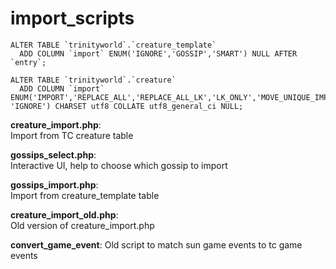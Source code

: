# import_scripts

```
ALTER TABLE `trinityworld`.`creature_template`   
  ADD COLUMN `import` ENUM('IGNORE','GOSSIP','SMART') NULL AFTER `entry`;
  
ALTER TABLE `trinityworld`.`creature`   
  ADD COLUMN `import` ENUM('IMPORT','REPLACE_ALL','REPLACE_ALL_LK','LK_ONLY','MOVE_UNIQUE_IMPORT_WP','UPDATE_SPAWNID','IMPORT_WP', 'IGNORE') CHARSET utf8 COLLATE utf8_general_ci NULL;
```

  
**creature_import.php**:   
 Import from TC creature table

**gossips_select.php**:  
 Interactive UI, help to choose which gossip to import

**gossips_import.php**:  
 Import from creature_template table

**creature_import_old.php**:   
 Old version of creature_import.php
 
**convert_game_event**:
 Old script to match sun game events to tc game events
